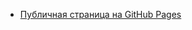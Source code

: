 - [Публичная страница на GitHub Pages]([https://nexxxys.github.io/my-awesome-project1/src/index.html](https://nexxxys.github.io/frontend-and-backend-practice))
